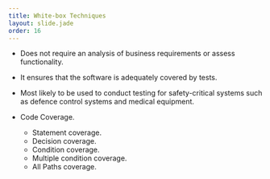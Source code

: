 ```yaml
---
title: White-box Techniques
layout: slide.jade
order: 16
---
```

- Does not require an analysis of business requirements or assess functionality.
- It ensures that the software is adequately covered by tests.
- Most likely to be used to conduct testing for safety-critical systems such as defence control systems and medical equipment.


- Code Coverage.
  - Statement coverage.
  - Decision coverage.
  - Condition coverage.
  - Multiple condition coverage.
  - All Paths coverage.
